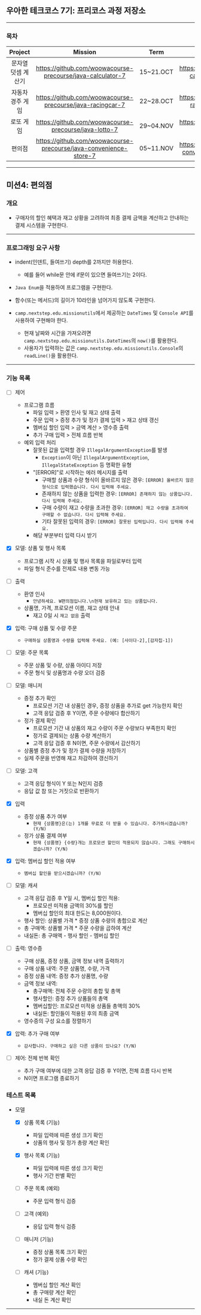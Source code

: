 ## 우아한 테크코스 7기: 프리코스 과정 저장소

---

### 목차

|  Project   |                              Mission                              |   Term    |                         Repository                          |                                 Revision                                 |
|:----------:|:-----------------------------------------------------------------:|:---------:|:-----------------------------------------------------------:|:------------------------------------------------------------------------:|
| 문자열 덧셈 계산기 |    https://github.com/woowacourse-precourse/java-calculator-7     | 15~21.OCT |  https://github.com/awrion3/java-calculator-7/tree/awrion3  | https://github.com/awrion3/reflectJava_woowa-precourse-7/tree/calculator |
| 자동차 경주 게임  |     https://github.com/woowacourse-precourse/java-racingcar-7     | 22~28.OCT |  https://github.com/awrion3/java-racingcar-7/tree/awrion3   | https://github.com/awrion3/reflectJava_woowa-precourse-7/tree/racingcar  |
|   로또 게임    |       https://github.com/woowacourse-precourse/java-lotto-7       | 29~04.NOV |    https://github.com/awrion3/java-lotto-7/tree/awrion3     |   https://github.com/awrion3/reflectJava_woowa-precourse-7/tree/lotto    |
|    편의점     | https://github.com/woowacourse-precourse/java-convenience-store-7 | 05~11.NOV | https://github.com/awrion3/java-convenience-store-7-awrion3 |   https://github.com/awrion3/reflectJava_woowa-precourse-7/tree/store    |

---

## 미션4: 편의점

### 개요

* 구매자의 할인 혜택과 재고 상황을 고려하여 최종 결제 금액을 계산하고 안내하는 결제 시스템을 구현한다.

---

### 프로그래밍 요구 사항

* indent(인덴트, 들여쓰기) depth를 2까지만 허용한다.
    - 예를 들어 while문 안에 if문이 있으면 들여쓰기는 2이다.
* `Java Enum`을 적용하여 프로그램을 구현한다.
* 함수(또는 메서드)의 길이가 10라인을 넘어가지 않도록 구현한다.

* `camp.nextstep.edu.missionutils`에서 제공하는 `DateTimes` 및 `Console API`를 사용하여 구현해야 한다.
    - 현재 날짜와 시간을 가져오려면 `camp.nextstep.edu.missionutils.DateTimes`의 `now()`를 활용한다.
    - 사용자가 입력하는 값은 `camp.nextstep.edu.missionutils.Console`의 `readLine()`을 활용한다.

---

### 기능 목록

- [ ] 제어
    - 프로그램 흐름
        - 파일 입력 > 환영 인사 및 재고 상태 출력
        - 주문 입력 > 증정 추가 및 정가 결제 입력 > 재고 상태 갱신
        - 멤버십 할인 입력 > 금액 계산 > 영수증 출력
        - 추가 구매 입력 > 전체 흐름 반복
    - 예외 입력 처리
        * 잘못된 값을 입력할 경우 `IllegalArgumentException`를 발생
            - `Exception`이 아닌 `IllegalArgumentException`, `IllegalStateException` 등 명확한 유형
        * "[ERROR]"로 시작하는 에러 메시지를 출력
            - 구매할 상품과 수량 형식이 올바르지 않은 경우: `[ERROR] 올바르지 않은 형식으로 입력했습니다. 다시 입력해 주세요.`
            - 존재하지 않는 상품을 입력한 경우: `[ERROR] 존재하지 않는 상품입니다. 다시 입력해 주세요.`
            - 구매 수량이 재고 수량을 초과한 경우: `[ERROR] 재고 수량을 초과하여 구매할 수 없습니다. 다시 입력해 주세요.`
            - 기타 잘못된 입력의 경우: `[ERROR] 잘못된 입력입니다. 다시 입력해 주세요.`
        * 해당 부분부터 입력 다시 받기


- [x] 모델: 상품 및 행사 목록
    - 프로그램 시작 시 상품 및 행사 목록을 파일로부터 입력
    - 파일 형식 준수를 전제로 내용 변동 가능


- [ ] 출력
    - 환영 인사
        - `안녕하세요. W편의점입니다.\n현재 보유하고 있는 상품입니다.`
    - 상품명, 가격, 프로모션 이름, 재고 상태 안내
        - 재고 0일 시 `재고 없음` 출력


- [x] 입력: 구매 상품 및 수량 주문
    - `구매하실 상품명과 수량을 입력해 주세요. (예: [사이다-2],[감자칩-1])`


- [ ] 모델: 주문 목록
    - 주문 상품 및 수량, 상품 아이디 저장
    - 주문 형식 및 상품명과 수량 오더 검증


- [ ] 모델: 매니저
    * 증정 추가 확인
        - 프로모션 기간 내 상품인 경우, 증정 상품을 추가로 get 가능한지 확인
        - 고객 응답 검증 후 Y이면, 주문 수량에다 합산하기
    * 정가 결제 확인
        - 프로모션 기간 내 상품의 재고 수량이 주문 수량보다 부족한지 확인
        - 정가로 결제되는 상품 수량 계산하기
        - 고객 응답 검증 후 N이면, 주문 수량에서 감산하기
    * 상품별 증정 추가 및 정가 결제 수량을 저장하기
    * 실제 주문을 반영해 재고 차감하여 갱신하기


- [ ] 모델: 고객
    - 고객 응답 형식이 Y 또는 N인지 검증
    - 응답 값 참 또는 거짓으로 반환하기


- [x] 입력
    - 증정 상품 추가 여부
        - `현재 {상품명}은(는) 1개를 무료로 더 받을 수 있습니다. 추가하시겠습니까? (Y/N)`
    - 정가 상품 결제 여부
        - `현재 {상품명} {수량}개는 프로모션 할인이 적용되지 않습니다. 그래도 구매하시겠습니까? (Y/N)`


- [x] 입력: 멤버십 할인 적용 여부
    - `멤버십 할인을 받으시겠습니까? (Y/N)`


- [ ] 모델: 캐셔
    - 고객 응답 검증 후 Y일 시, 멤버십 할인 적용:
        - 프로모션 미적용 금액의 30%를 할인
        - 멤버십 할인의 최대 한도는 8,000원이다.
    - 행사 할인: 상품별 가격 * 증정 상품 수량의 총합으로 계산
    - 총 구매액: 상품별 가격 * 주문 수량을 곱하여 계산
    - 내실돈: 총 구매액 - 행사 할인 - 멤버십 할인


- [ ] 출력: 영수증
    - 구매 상품, 증정 상품, 금액 정보 내역 출력하기
    - 구매 상품 내역: 주문 상품명, 수량, 가격
    - 증정 상품 내역: 증정 추가 상품명, 수량
    - 금액 정보 내역:
        - 총구매액: 전체 주문 수량의 총합 및 총액
        - 행사할인: 증정 추가 상품들의 총액
        - 멤버십할인: 프로모션 미적용 상품들 총액의 30%
        - 내실돈: 할인들이 적용된 후의 최종 금액
    - 영수증의 구성 요소를 정렬하기


- [x] 압력: 추가 구매 여부
    - `감사합니다. 구매하고 싶은 다른 상품이 있나요? (Y/N)`


- [ ] 제어: 전체 반복 확인
    - 추가 구매 여부에 대한 고객 응답 검증 후 Y이면, 전체 흐름 다시 반복
    - N이면 프로그램 종료하기

### 테스트 목록

- 모델
    - [x] 상품 목록 (기능)
        - 파일 입력에 따른 생성 크기 확인
        - 상품의 행사 및 정가 총량 계산 확인

    - [x] 행사 목록 (기능)
        - 파일 입력에 따른 생성 크기 확인
        - 행사 기간 판별 확인

    - [ ] 주문 목록 (예외)
        - 주문 입력 형식 검증

    - [ ] 고객 (예외)
        - 응답 입력 형식 검증

    - [ ] 매니저 (기능)
        - 증정 상품 목록 크기 확인
        - 정가 결제 상품 수량 확인

    - [ ] 캐셔 (기능)
        - 멤버십 할인 계산 확인
        - 총 구매량 계산 확인
        - 내실 돈 계산 확인

---
